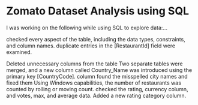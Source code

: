 # Zomato Dataset Analysis using SQL

I was working on the following while using SQL to explore data:...

checked every aspect of the table, including the data types, constraints, and column names.
duplicate entries in the [RestaurantId] field were examined.

Deleted unnecessary columns from the table
Two separate tables were merged, and a new column called Country_Name was introduced using the primary key [CountryCode]. column
found the misspelled city names and fixed them
Using Windows capabilities, the number of restaurants was counted by rolling or moving count.
checked the rating, currency column, and votes, max, and average data.
Added a new rating category column.


